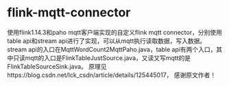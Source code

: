# flink-mqtt-connector
 使用flink1.14.3和paho mqtt客户端实现的自定义flink mqtt connector，分别使用table api和stream api进行了实现，可以从mqtt执行读取数据，写入数据。
 stream api的入口在MqttWordCount2MqttPaho.java，table api有两个入口，其中只读mqtt的入口是FlinkTableJustSource.java，又读又写mqtt的是FlinkTableSourceSink.java。
 原理见https://blog.csdn.net/lck_csdn/article/details/125445017， 感谢原文作者！

